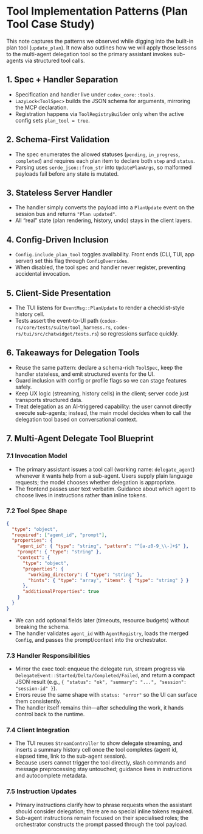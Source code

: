 # Tool Implementation Patterns (Plan Tool Case Study)

This note captures the patterns we observed while digging into the built-in plan tool (`update_plan`). It now also outlines how we will apply those lessons to the multi-agent delegation tool so the primary assistant invokes sub-agents via structured tool calls.

## 1. Spec + Handler Separation
- Specification and handler live under `codex_core::tools`.
- `LazyLock<ToolSpec>` builds the JSON schema for arguments, mirroring the MCP declaration.
- Registration happens via `ToolRegistryBuilder` only when the active config sets `plan_tool = true`.

## 2. Schema-First Validation
- The spec enumerates the allowed statuses (`pending`, `in_progress`, `completed`) and requires each plan item to declare both `step` and `status`.
- Parsing uses `serde_json::from_str` into `UpdatePlanArgs`, so malformed payloads fail before any state is mutated.

## 3. Stateless Server Handler
- The handler simply converts the payload into a `PlanUpdate` event on the session bus and returns `"Plan updated"`.
- All “real” state (plan rendering, history, undo) stays in the client layers.

## 4. Config-Driven Inclusion
- `Config.include_plan_tool` toggles availability. Front ends (CLI, TUI, app server) set this flag through `ConfigOverrides`.
- When disabled, the tool spec and handler never register, preventing accidental invocation.

## 5. Client-Side Presentation
- The TUI listens for `EventMsg::PlanUpdate` to render a checklist-style history cell.
- Tests assert the event-to-UI path (`codex-rs/core/tests/suite/tool_harness.rs`, `codex-rs/tui/src/chatwidget/tests.rs`) so regressions surface quickly.

## 6. Takeaways for Delegation Tools
- Reuse the same pattern: declare a schema-rich `ToolSpec`, keep the handler stateless, and emit structured events for the UI.
- Guard inclusion with config or profile flags so we can stage features safely.
- Keep UX logic (streaming, history cells) in the client; server code just transports structured data.
- Treat delegation as an AI-triggered capability: the user cannot directly execute sub-agents; instead, the main model decides when to call the delegation tool based on conversational context.

## 7. Multi-Agent Delegate Tool Blueprint

### 7.1 Invocation Model
- The primary assistant issues a tool call (working name: `delegate_agent`) whenever it wants help from a sub-agent. Users supply plain language requests; the model chooses whether delegation is appropriate.
- The frontend passes user text verbatim. Guidance about which agent to choose lives in instructions rather than inline tokens.

### 7.2 Tool Spec Shape
```json
{
  "type": "object",
  "required": ["agent_id", "prompt"],
  "properties": {
    "agent_id": { "type": "string", "pattern": "^[a-z0-9_\\-]+$" },
    "prompt": { "type": "string" },
    "context": {
      "type": "object",
      "properties": {
        "working_directory": { "type": "string" },
        "hints": { "type": "array", "items": { "type": "string" } }
      },
      "additionalProperties": true
    }
  }
}
```
- We can add optional fields later (timeouts, resource budgets) without breaking the schema.
- The handler validates `agent_id` with `AgentRegistry`, loads the merged `Config`, and passes the prompt/context into the orchestrator.

### 7.3 Handler Responsibilities
- Mirror the exec tool: enqueue the delegate run, stream progress via `DelegateEvent::Started/Delta/Completed/Failed`, and return a compact JSON result (e.g., `{ "status": "ok", "summary": "...", "session": "session-id" }`).
- Errors reuse the same shape with `status: "error"` so the UI can surface them consistently.
- The handler itself remains thin—after scheduling the work, it hands control back to the runtime.

### 7.4 Client Integration
- The TUI reuses `StreamController` to show delegate streaming, and inserts a summary history cell once the tool completes (agent id, elapsed time, link to the sub-agent session).
- Because users cannot trigger the tool directly, slash commands and message preprocessing stay untouched; guidance lives in instructions and autocomplete metadata.

### 7.5 Instruction Updates
- Primary instructions clarify how to phrase requests when the assistant should consider delegation; there are no special inline tokens required.
- Sub-agent instructions remain focused on their specialised roles; the orchestrator constructs the prompt passed through the tool payload.
